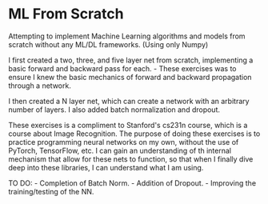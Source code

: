 # ML From Scratch
 Attempting to implement Machine Learning algorithms and models from scratch without any ML/DL frameworks. (Using only Numpy)

 I first created a two, three, and five layer net from scratch, implementing a basic forward and backward pass for each. 
    - These exercises was to ensure I knew the basic mechanics of forward and backward propagation through a network.

I then created a N layer net, which can create a network with an arbitrary number of layers. I also added batch normalization and dropout.

These exercises is a compliment to Stanford's cs231n course, which is a course about Image Recognition. The purpose of doing these exercises is to practice programming neural networks on my own, without the use of PyTorch, TensorFlow, etc. I can gain an understanding of th internal mechanism that allow for these nets to function, so that when I finally dive deep into these libraries, I can understand what I am using.

TO DO: 
    - Completion of Batch Norm.
    - Addition of Dropout.
    - Improving the training/testing of the NN.



